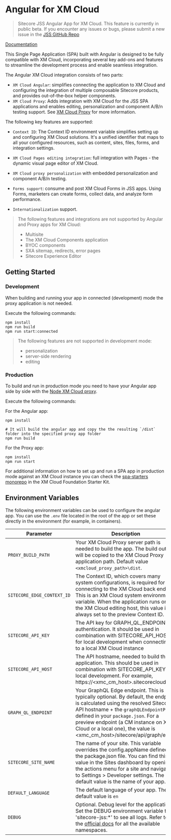 # Angular for XM Cloud

> Sitecore JSS Angular App for XM Cloud. This feature is currently in public beta.
> If you encounter any issues or bugs, please submit a new issue in the [JSS GitHub Repo](https://github.com/Sitecore/jss)

[Documentation](https://doc.sitecore.com/xmc/en/developers/jss/latest/jss-xmc/introducing-sitecore-javascript-rendering-sdk.html)

This Single Page Application (SPA) built with Angular is designed to be fully compatible with XM Cloud, incorporating several key add-ons and features to streamline the development process and enable seamless integration.

The Angular XM Cloud integration consists of two parts:
- `XM Cloud Angular`: simplifies connecting the application to XM Cloud and configuring the integration of multiple composable Sitecore products, and provides out-of-the-box helper components.
- `XM Cloud Proxy`: Adds integration with XM Cloud for the JSS SPA applications and enables editing, personalization and component A/B/n testing support. See [XM Cloud Proxy](../node-xmcloud-proxy/) for more information.

The following key features are supported:

- `Context ID`: The Context ID environment variable simplifies setting up and configuring XM Cloud solutions. It's a unified identifier that maps to all your configured resources, such as content, sites, files, forms, and integration settings.

- `XM Cloud Pages editing integration`: full integration with Pages - the dynamic visual page editor of XM Cloud.

- `XM Cloud proxy personalization` with embedded personalization and component A/B/n testing.

- `Forms support`: consume and post XM Cloud Forms in JSS apps. Using Forms, marketers can create forms, collect data, and analyze form performance.

- `Internationalization` support.

> The following features and integrations are not supported by Angular and Proxy apps for XM Cloud:
> - Multisite
> - The XM Cloud Components application
> - BYOC components
> - SXA sitemap, redirects, error pages
> - Sitecore Experience Editor

## Getting Started

### Development

When building and running your app in connected (development) mode the proxy application is not needed.

Execute the following commands:
```shell
npm install
npm run build
npm run start:connected
```

> The following features are not supported in development mode:
> * personalization
> * server-side rendering
> * editing

### Production

To build and run in production mode you need to have your Angular app side by side with the [Node XM Cloud proxy](../node-xmcloud-proxy/).

Execute the following commands:

For the Angular app:
```shell
npm install

# It will build the angular app and copy the the resulting `/dist` folder into the specified proxy app folder
npm run build
```

For the Proxy app:

```shell
npm install
npm run start
```

For additional information on how to set up and run a SPA app in production mode against an XM Cloud instance you can check the [spa-starters monorepo](https://github.com/sitecorelabs/xmcloud-foundation-head/tree/main/headapps/spa-starter) in the XM Cloud Foundation Starter Kit.

## Environment Variables

The following environment variables can be used to configure the angular app. You can use the `.env` file located in the root of the app or set these directly in the environment (for example, in containers).

| Parameter                              | Description                                                                                                                                |
| -------------------------------------- | ------------------------------------------------------------------------------------------------------------------------------------------ |
| `PROXY_BUILD_PATH`                              | Your XM Cloud Proxy server path is needed to build the app. The build output will be copied to the XM Cloud Proxy application path. Default value `<xmcloud_proxy_path>\dist`.
| `SITECORE_EDGE_CONTEXT_ID`                              | The Context ID, which covers many system configurations, is required for connecting to the XM Cloud back end. This is an XM Cloud system environment variable. When the application runs on the XM Cloud editing host, this value is always set to the preview Context ID.                   |
| `SITECORE_API_KEY`                              | The API key for GRAPH_QL_ENDPOINT authentication. It should be used in combination with SITECORE_API_HOST for local development when connecting to a local XM Cloud instance
| `SITECORE_API_HOST`                              | The API hostname, needed to build the application. This should be used in combination with SITECORE_API_KEY for local development. For example, https://<xmc_cm_host>.sitecorecloud.io.                   |
| `GRAPH_QL_ENDPOINT`                              | Your GraphQL Edge endpoint. This is typically optional. By default, the endpoint is calculated using the resolved Sitecore API hostname + the `graphQLEndpointPath` defined in your `package.json`. For a preview endpoint (a CM instance on XM Cloud or a local one), the value is <xmc_cm_host>/sitecore/api/graph/edge.  |
| `SITECORE_SITE_NAME`                              | The name of your site. This variable overrides the config.appName defined in the package.json file. You can find this value in the Sites dashboard by opening the actions menu for a site and navigating to Settings > Developer settings. The default value is the name of your app.                   |
| `DEFAULT_LANGUAGE`                              | The default language of your app. The default value is `en`                  |
| `DEBUG`                  | Optional. Debug level for the application. Set the DEBUG environment variable to 'sitecore-jss:*' to see all logs. Refer to the [official docs](https://doc.sitecore.com/xmc/en/developers/jss/22/jss-xmc/debug-logging-in-jss-apps.html#namespaces) for all the available namespaces.
